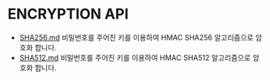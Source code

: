 # ENCRYPTION API
* [SHA256.md](SHA256.md) 비밀번호를 주어진 키를 이용하여 HMAC SHA256 알고리즘으로 암호화 합니다.
* [SHA512.md](SHA512.md) 비밀번호를 주어진 키를 이용하여 HMAC SHA512 알고리즘으로 암호화 합니다.

